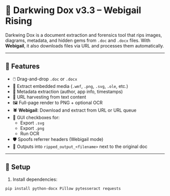 # 🦇 Darkwing Dox v3.3 – Webigail Rising

Darkwing Dox is a document extraction and forensics tool that rips images, diagrams, metadata, and hidden gems from `.doc` and `.docx` files. With **Webigail**, it also downloads files via URL and processes them automatically.

---

## 🚀 Features

- 🖱️ Drag-and-drop `.doc` or `.docx`
- 📂 Extract embedded media (`.wmf`, `.png`, `.svg`, `.ole`, etc.)
- 🧠 Metadata extraction (author, app info, timestamps)
- 🔗 URL harvesting from text content
- 🖼️ Full-page render to PNG + optional OCR
- 🕷️ **Webigail**: Download and extract from URL or URL queue
- 🔧 GUI checkboxes for:
  - Export `.svg`
  - Export `.png`
  - Run OCR
- 🛡️ Spoofs referrer headers (Webigail mode)
- 💾 Outputs into `ripped_output_<filename>` next to the original doc

---

## 🔧 Setup

1. Install dependencies:
```bash
pip install python-docx Pillow pytesseract requests
